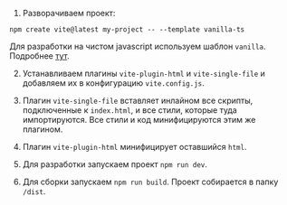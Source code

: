 1. Разворачиваем проект:
```
npm create vite@latest my-project -- --template vanilla-ts
```
   Для разработки на чистом javascript используем шаблон `vanilla`. Подробнее [тут](https://vitejs.dev/guide/#trying-vite-online).

2. Устанавливаем плагины `vite-plugin-html` и `vite-single-file` и добавляем их в конфигурацию `vite.config.js`.

3. Плагин `vite-single-file` вставляет инлайном все скрипты, подключенные к `index.html`, и все стили, которые туда импортируются. Все стили и код минифицируются этим же плагином.

4. Плагин `vite-plugin-html` минифицирует оставшийся `html`.

5. Для разработки запускаем проект `npm run dev`.

6. Для сборки запускаем `npm run build`. Проект собирается в папку `/dist`.

